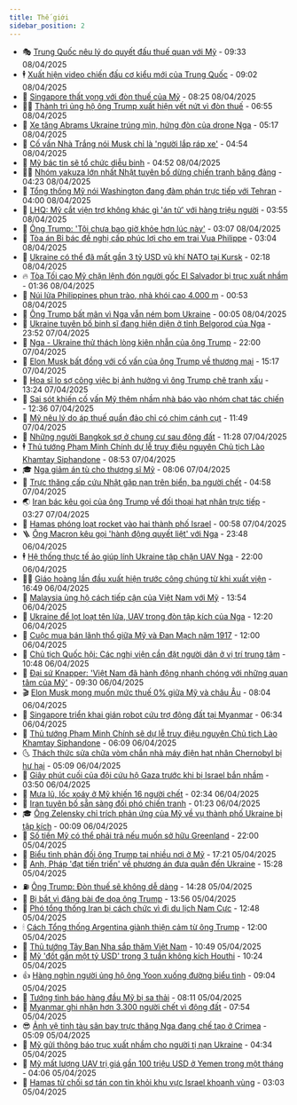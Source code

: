```yaml
---
title: Thế giới
sidebar_position: 2
---
```


<!-- vnexpress-the-gioi:START -->
- 🎭 [Trung Quốc nêu lý do quyết đấu thuế quan với Mỹ](https://vnexpress.net/trung-quoc-neu-ly-do-quyet-dau-thue-quan-voi-my-4871350.html) - 09:33 08/04/2025
- 🕴 [Xuất hiện video chiến đấu cơ kiểu mới của Trung Quốc](https://vnexpress.net/xuat-hien-video-chien-dau-co-kieu-moi-cua-trung-quoc-4871353.html) - 09:02 08/04/2025
- 🤭 [Singapore thất vọng với đòn thuế của Mỹ](https://vnexpress.net/singapore-that-vong-voi-don-thue-cua-my-4871351.html) - 08:25 08/04/2025
- 🧑‍💻 [Thành trì ủng hộ ông Trump xuất hiện vết nứt vì đòn thuế](https://vnexpress.net/thanh-tri-ung-ho-ong-trump-xuat-hien-vet-nut-vi-don-thue-4871095.html) - 06:55 08/04/2025
- 🦏 [Xe tăng Abrams Ukraine trúng mìn, hứng đòn của drone Nga](https://vnexpress.net/xe-tang-abrams-ukraine-trung-min-hung-don-cua-drone-nga-4871229.html) - 05:17 08/04/2025
- 🦒 [Cố vấn Nhà Trắng nói Musk chỉ là &#39;người lắp ráp xe&#39;](https://vnexpress.net/co-van-nha-trang-noi-musk-chi-la-nguoi-lap-rap-xe-4871209.html) - 04:54 08/04/2025
- 🌈 [Mỹ bác tin sẽ tổ chức diễu binh](https://vnexpress.net/my-bac-tin-se-to-chuc-dieu-binh-4871220.html) - 04:52 08/04/2025
- 🧑‍🏫 [Nhóm yakuza lớn nhất Nhật tuyên bố dừng chiến tranh băng đảng](https://vnexpress.net/nhom-yakuza-lon-nhat-nhat-tuyen-bo-dung-chien-tranh-bang-dang-4871179.html) - 04:23 08/04/2025
- 🐲 [Tổng thống Mỹ nói Washington đang đàm phán trực tiếp với Tehran](https://vnexpress.net/tong-thong-my-noi-washington-dang-dam-phan-truc-tiep-voi-tehran-4871180.html) - 04:00 08/04/2025
- 🦒 [LHQ: Mỹ cắt viện trợ không khác gì &#39;án tử&#39; với hàng triệu người](https://vnexpress.net/lhq-my-cat-vien-tro-khong-khac-gi-an-tu-voi-hang-trieu-nguoi-4871132.html) - 03:55 08/04/2025
- 🐻 [Ông Trump: &#39;Tôi chưa bao giờ khỏe hơn lúc này&#39;](https://vnexpress.net/ong-trump-toi-chua-bao-gio-khoe-hon-luc-nay-4871150.html) - 03:07 08/04/2025
- 🚀 [Tòa án Bỉ bác đề nghị cấp phúc lợi cho em trai Vua Philippe](https://vnexpress.net/toa-an-bi-bac-de-nghi-cap-phuc-loi-cho-em-trai-vua-philippe-4871133.html) - 03:04 08/04/2025
- 🥰 [Ukraine có thể đã mất gần 3 tỷ USD vũ khí NATO tại Kursk](https://vnexpress.net/ukraine-co-the-da-mat-gan-3-ty-usd-vu-khi-nato-tai-kursk-4871125.html) - 02:18 08/04/2025
- 🔥 [Tòa Tối cao Mỹ chặn lệnh đón người gốc El Salvador bị trục xuất nhầm](https://vnexpress.net/toa-toi-cao-my-chan-lenh-don-nguoi-goc-el-salvador-bi-truc-xuat-nham-4871088.html) - 01:36 08/04/2025
- 🥳 [Núi lửa Philippines phun trào, nhả khói cao 4.000 m](https://vnexpress.net/nui-lua-philippines-phun-trao-nha-khoi-cao-4-000-m-4871087.html) - 00:53 08/04/2025
- 💼 [Ông Trump bất mãn vì Nga vẫn ném bom Ukraine](https://vnexpress.net/ong-trump-bat-man-vi-nga-van-nem-bom-ukraine-4871076.html) - 00:05 08/04/2025
- 🤡 [Ukraine tuyên bố binh sĩ đang hiện diện ở tỉnh Belgorod của Nga](https://vnexpress.net/ukraine-tuyen-bo-binh-si-dang-hien-dien-o-tinh-belgorod-cua-nga-4871073.html) - 23:52 07/04/2025
- 🌁 [Nga - Ukraine thử thách lòng kiên nhẫn của ông Trump](https://vnexpress.net/nga-ukraine-thu-thach-long-kien-nhan-cua-ong-trump-4869789.html) - 22:00 07/04/2025
- 🤩 [Elon Musk bất đồng với cố vấn của ông Trump về thương mại](https://vnexpress.net/elon-musk-bat-dong-voi-co-van-cua-ong-trump-ve-thuong-mai-4871024.html) - 15:17 07/04/2025
- 🎉 [Họa sĩ lo sợ công việc bị ảnh hưởng vì ông Trump chê tranh xấu](https://vnexpress.net/hoa-si-lo-so-cong-viec-bi-anh-huong-vi-ong-trump-che-tranh-xau-4871010.html) - 13:24 07/04/2025
- 🎉 [Sai sót khiến cố vấn Mỹ thêm nhầm nhà báo vào nhóm chat tác chiến](https://vnexpress.net/sai-sot-khien-co-van-my-them-nham-nha-bao-vao-nhom-chat-tac-chien-4871007.html) - 12:36 07/04/2025
- 🌁 [Mỹ nêu lý do áp thuế quần đảo chỉ có chim cánh cụt](https://vnexpress.net/my-neu-ly-do-ap-thue-quan-dao-chi-co-chim-canh-cut-4871000.html) - 11:49 07/04/2025
- 🌊 [Những người Bangkok sợ ở chung cư sau động đất](https://vnexpress.net/nhung-nguoi-bangkok-so-o-chung-cu-sau-dong-dat-4870994.html) - 11:28 07/04/2025
- 🕴 [Thủ tướng Phạm Minh Chính dự lễ truy điệu nguyên Chủ tịch Lào Khamtay Siphandone](https://vnexpress.net/thu-tuong-pham-minh-chinh-du-le-truy-dieu-nguyen-chu-tich-lao-khamtay-siphandone-4870968.html) - 08:53 07/04/2025
- 🎓 [Nga giảm án tù cho thượng sĩ Mỹ](https://vnexpress.net/nga-giam-an-tu-cho-thuong-si-my-4870962.html) - 08:06 07/04/2025
- 🦩 [Trực thăng cấp cứu Nhật gặp nạn trên biển, ba người chết](https://vnexpress.net/truc-thang-cap-cuu-nhat-gap-nan-tren-bien-ba-nguoi-chet-4870912.html) - 04:58 07/04/2025
- 🌏 [Iran bác kêu gọi của ông Trump về đối thoại hạt nhân trực tiếp](https://vnexpress.net/iran-bac-keu-goi-cua-ong-trump-ve-doi-thoai-hat-nhan-truc-tiep-4870864.html) - 03:27 07/04/2025
- 🌋 [Hamas phóng loạt rocket vào hai thành phố Israel](https://vnexpress.net/hamas-phong-loat-rocket-vao-hai-thanh-pho-israel-4870832.html) - 00:58 07/04/2025
- 🪜 [Ông Macron kêu gọi &#39;hành động quyết liệt&#39; với Nga](https://vnexpress.net/ong-macron-keu-goi-hanh-dong-quyet-liet-voi-nga-4870829.html) - 23:48 06/04/2025
- 🕴 [Hệ thống thực tế ảo giúp lính Ukraine tập chặn UAV Nga](https://vnexpress.net/he-thong-thuc-te-ao-giup-linh-ukraine-tap-chan-uav-nga-4867862.html) - 22:00 06/04/2025
- 🧑‍🏫 [Giáo hoàng lần đầu xuất hiện trước công chúng từ khi xuất viện](https://vnexpress.net/giao-hoang-lan-dau-xuat-hien-truoc-cong-chung-tu-khi-xuat-vien-4870794.html) - 16:49 06/04/2025
- 🌮 [Malaysia ủng hộ cách tiếp cận của Việt Nam với Mỹ](https://vnexpress.net/malaysia-ung-ho-cach-tiep-can-cua-viet-nam-voi-my-4870774.html) - 13:54 06/04/2025
- 🚦 [Ukraine để lọt loạt tên lửa, UAV trong đòn tập kích của Nga](https://vnexpress.net/ukraine-de-lot-loat-ten-lua-uav-trong-don-tap-kich-cua-nga-4870762.html) - 12:20 06/04/2025
- 💫 [Cuộc mua bán lãnh thổ giữa Mỹ và Đan Mạch năm 1917](https://vnexpress.net/cuoc-mua-ban-lanh-tho-giua-my-va-dan-mach-nam-1917-4868847.html) - 12:00 06/04/2025
- 🤡 [Chủ tịch Quốc hội: Các nghị viện cần đặt người dân ở vị trí trung tâm](https://vnexpress.net/chu-tich-quoc-hoi-cac-nghi-vien-can-dat-nguoi-dan-o-vi-tri-trung-tam-4870747.html) - 10:48 06/04/2025
- 🦣 [Đại sứ Knapper: &#39;Việt Nam đã hành động nhanh chóng với những quan tâm của Mỹ&#39;](https://vnexpress.net/dai-su-knapper-viet-nam-da-hanh-dong-nhanh-chong-voi-nhung-quan-tam-cua-my-4870731.html) - 09:30 06/04/2025
- 🎬 [Elon Musk mong muốn mức thuế 0% giữa Mỹ và châu Âu](https://vnexpress.net/elon-musk-mong-muon-muc-thue-0-giua-my-va-chau-au-4870701.html) - 08:04 06/04/2025
- 🎉 [Singapore triển khai gián robot cứu trợ động đất tại Myanmar](https://vnexpress.net/singapore-trien-khai-gian-robot-cuu-tro-dong-dat-tai-myanmar-4870668.html) - 06:34 06/04/2025
- 🎡 [Thủ tướng Phạm Minh Chính sẽ dự lễ truy điệu nguyên Chủ tịch Lào Khamtay Siphandone](https://vnexpress.net/thu-tuong-pham-minh-chinh-se-du-le-truy-dieu-nguyen-chu-tich-lao-khamtay-siphandone-4870682.html) - 06:09 06/04/2025
- 🌜 [Thách thức sửa chữa vòm chắn nhà máy điện hạt nhân Chernobyl bị hư hại](https://vnexpress.net/thach-thuc-sua-chua-vom-chan-nha-may-dien-hat-nhan-chernobyl-bi-hu-hai-4865883.html) - 05:09 06/04/2025
- 🎡 [Giây phút cuối của đội cứu hộ Gaza trước khi bị Israel bắn nhầm](https://vnexpress.net/giay-phut-cuoi-cua-doi-cuu-ho-gaza-truoc-khi-bi-israel-ban-nham-4870649.html) - 03:50 06/04/2025
- 🤗 [Mưa lũ, lốc xoáy ở Mỹ khiến 16 người chết](https://vnexpress.net/mua-lu-loc-xoay-o-my-khien-16-nguoi-chet-4870615.html) - 02:34 06/04/2025
- 🦩 [Iran tuyên bố sẵn sàng đối phó chiến tranh](https://vnexpress.net/iran-tuyen-bo-san-sang-doi-pho-chien-tranh-4870595.html) - 01:23 06/04/2025
- 🎓 [Ông Zelensky chỉ trích phản ứng của Mỹ về vụ thành phố Ukraine bị tập kích](https://vnexpress.net/ong-zelensky-chi-trich-phan-ung-cua-my-ve-vu-thanh-pho-ukraine-bi-tap-kich-4870593.html) - 00:09 06/04/2025
- 🌁 [Số tiền Mỹ có thể phải trả nếu muốn sở hữu Greenland](https://vnexpress.net/so-tien-my-co-the-phai-tra-neu-muon-so-huu-greenland-4869135.html) - 22:00 05/04/2025
- 🤩 [Biểu tình phản đối ông Trump tại nhiều nơi ở Mỹ](https://vnexpress.net/bieu-tinh-phan-doi-ong-trump-tai-nhieu-noi-o-my-4870559.html) - 17:21 05/04/2025
- 👹 [Anh, Pháp &#39;đạt tiến triển&#39; về phương án đưa quân đến Ukraine](https://vnexpress.net/anh-phap-dat-tien-trien-ve-phuong-an-dua-quan-den-ukraine-4870549.html) - 15:28 05/04/2025
- ⛽️ [Ông Trump: Đòn thuế sẽ không dễ dàng](https://vnexpress.net/ong-trump-don-thue-se-khong-de-dang-4870535.html) - 14:28 05/04/2025
- 🚀 [Bị bắt vì đăng bài đe dọa ông Trump](https://vnexpress.net/bi-bat-vi-dang-bai-de-doa-ong-trump-4870403.html) - 13:56 05/04/2025
- 🎡 [Phó tổng thống Iran bị cách chức vì đi du lịch Nam Cực](https://vnexpress.net/pho-tong-thong-iran-bi-cach-chuc-vi-di-du-lich-nam-cuc-4870512.html) - 12:48 05/04/2025
- 🕯 [Cách Tổng thống Argentina giành thiện cảm từ ông Trump](https://vnexpress.net/cach-tong-thong-argentina-gianh-thien-cam-tu-ong-trump-4870065.html) - 12:00 05/04/2025
- 🐻 [Thủ tướng Tây Ban Nha sắp thăm Việt Nam](https://vnexpress.net/thu-tuong-tay-ban-nha-sap-tham-viet-nam-4870499.html) - 10:49 05/04/2025
- 🚦 [Mỹ &#39;đốt gần một tỷ USD&#39; trong 3 tuần không kích Houthi](https://vnexpress.net/my-dot-gan-mot-ty-usd-trong-3-tuan-khong-kich-houthi-4870474.html) - 10:24 05/04/2025
- 👍 [Hàng nghìn người ủng hộ ông Yoon xuống đường biểu tình](https://vnexpress.net/hang-nghin-nguoi-ung-ho-ong-yoon-xuong-duong-bieu-tinh-4870455.html) - 09:04 05/04/2025
- 🚀 [Tướng tình báo hàng đầu Mỹ bị sa thải](https://vnexpress.net/tuong-tinh-bao-hang-dau-my-bi-sa-thai-4870371.html) - 08:11 05/04/2025
- 🌮 [Myanmar ghi nhận hơn 3.300 người chết vì động đất](https://vnexpress.net/myanmar-ghi-nhan-hon-3-300-nguoi-chet-vi-dong-dat-4870442.html) - 07:54 05/04/2025
- 😎 [Ảnh vệ tinh tàu sân bay trực thăng Nga đang chế tạo ở Crimea](https://vnexpress.net/anh-ve-tinh-tau-san-bay-truc-thang-nga-dang-che-tao-o-crimea-4870398.html) - 05:09 05/04/2025
- 🐲 [Mỹ gửi thông báo trục xuất nhầm cho người tị nạn Ukraine](https://vnexpress.net/my-gui-thong-bao-truc-xuat-nham-cho-nguoi-ti-nan-ukraine-4870350.html) - 04:34 05/04/2025
- 💫 [Mỹ mất lượng UAV trị giá gần 100 triệu USD ở Yemen trong một tháng](https://vnexpress.net/my-mat-luong-uav-tri-gia-gan-100-trieu-usd-o-yemen-trong-mot-thang-4870358.html) - 04:06 05/04/2025
- 👀 [Hamas từ chối sơ tán con tin khỏi khu vực Israel khoanh vùng](https://vnexpress.net/hamas-tu-choi-so-tan-con-tin-khoi-khu-vuc-israel-khoanh-vung-4870330.html) - 03:03 05/04/2025<!-- vnexpress-the-gioi:END -->